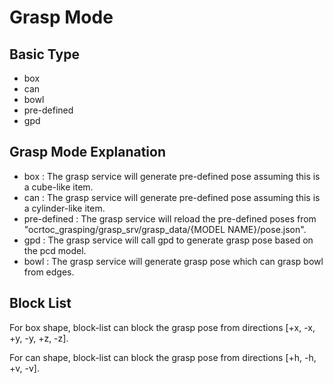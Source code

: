 # Grasp Mode

## Basic Type
- box
- can
- bowl
- pre-defined
- gpd

## Grasp Mode Explanation
- box : The grasp service will generate pre-defined pose assuming this is a cube-like item.
- can : The grasp service will generate pre-defined pose assuming this is a cylinder-like item.
- pre-defined : The grasp service will reload the pre-defined poses from "ocrtoc_grasping/grasp_srv/grasp_data/{MODEL NAME}/pose.json".
- gpd : The grasp service will call gpd to generate grasp pose based on the pcd model.
- bowl : The grasp service will generate grasp pose which can grasp bowl from edges.

## Block List
For box shape, block-list can block the grasp pose from directions [+x, -x, +y, -y, +z, -z].

For can shape, block-list can block the grasp pose from directions [+h, -h, +v, -v].